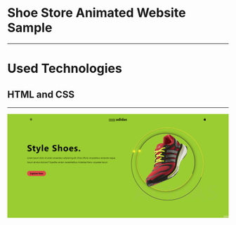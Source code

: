<h1>Shoe Store Animated Website Sample </h1>
<hr>
<h1>Used Technologies</h1>
<h2>HTML and CSS </h2>
<hr>
<img src="readme.gif">
